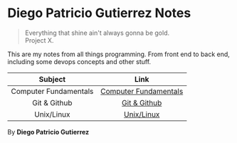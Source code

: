 # Diego Patricio Gutierrez Notes

> Everything that shine ain't always gonna be gold.  
> Project X.

This are my notes from all things programming. From front end to back end, including some devops concepts and other stuff.

|        Subject        |                               Link                               |
| :-------------------: | :--------------------------------------------------------------: |
| Computer Fundamentals | [Computer Fundamentals](./computer-fundamentals/fundamentals.md) |
|     Git & Github      |               [Git & Github](./git-github/git.md)                |
|      Unix/Linux       |               [Unix/Linux](./unix-linux/linux.md)                |

By **Diego Patricio Gutierrez**
